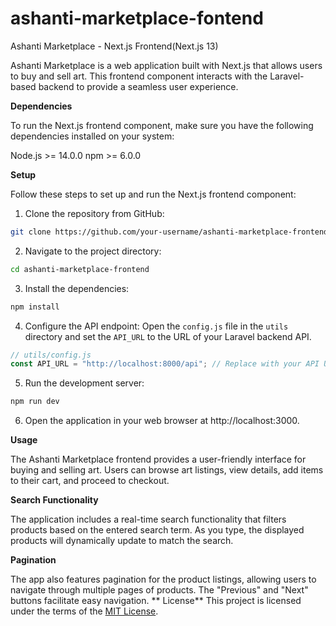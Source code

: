 # ashanti-marketplace-fontend

Ashanti Marketplace - Next.js Frontend(Next.js 13)

Ashanti Marketplace is a web application built with Next.js that allows users to buy and sell art. This frontend component interacts with the Laravel-based backend to provide a seamless user experience.

**Dependencies**

To run the Next.js frontend component, make sure you have the following dependencies installed on your system:

Node.js >= 14.0.0
npm >= 6.0.0


**Setup**

Follow these steps to set up and run the Next.js frontend component:

1. Clone the repository from GitHub:

```bash
git clone https://github.com/your-username/ashanti-marketplace-frontend.git
```

2. Navigate to the project directory:

```bash
cd ashanti-marketplace-frontend
```

3. Install the dependencies:

```bash
npm install
```

4. Configure the API endpoint:
   Open the `config.js` file in the `utils` directory and set the `API_URL` to the URL of your Laravel backend API.

```javascript
// utils/config.js
const API_URL = "http://localhost:8000/api"; // Replace with your API URL
```

5. Run the development server:

```bash
npm run dev
```

6. Open the application in your web browser at http://localhost:3000.

**Usage**

The Ashanti Marketplace frontend provides a user-friendly interface for buying and selling art. Users can browse art listings, view details, add items to their cart, and proceed to checkout.

**Search Functionality**

The application includes a real-time search functionality that filters products based on the entered search term. As you type, the displayed products will dynamically update to match the search.

**Pagination**

The app also features pagination for the product listings, allowing users to navigate through multiple pages of products. The "Previous" and "Next" buttons facilitate easy navigation.
**
License**
This project is licensed under the terms of the [MIT License](https://opensource.org/licenses/MIT).
